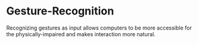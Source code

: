 # Gesture-Recognition
Recognizing gestures as input allows computers to be more accessible for the physically-impaired and makes interaction more natural.
